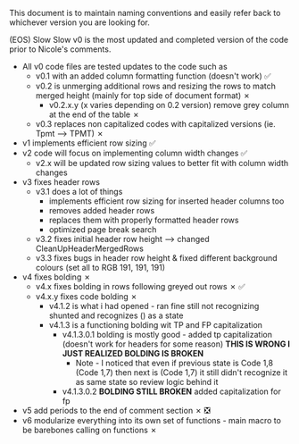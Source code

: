 This document is to maintain naming conventions and easily refer back to whichever version you are looking for.

(EOS) Slow Slow v0 is the most updated and completed version of the code prior to Nicole's comments.
  - All v0 code files are tested updates to the code such as
      - v0.1 with an added column formatting function (doesn't work) :white_check_mark:
      - v0.2 is unmerging additional rows and resizing the rows to match merged height (mainly for top side of document format) &cross;
        - v0.2.x.y (x varies depending on 0.2 version) remove grey column at the end of the table &cross;
      - v0.3 replaces non capitalized codes with capitalized versions (ie. Tpmt --> TPMT) &cross;
  - v1 implements efficient row sizing :white_check_mark:
  - v2 code will focus on implementing column width changes :white_check_mark:
      - v2.x will be updated row sizing values to better fit with column width changes
  - v3 fixes header rows
      - v3.1 does a lot of things
        - implements efficient row sizing for inserted header columns too
        - removes added header rows
        - replaces them with properly formatted header rows
        - optimized page break search
      - v3.2 fixes initial header row height --> changed CleanUpHeaderMergedRows
      - v3.3 fixes bugs in header row height & fixed different background colours (set all to RGB 191, 191, 191)
  - v4 fixes bolding &cross;
      - v4.x fixes bolding in rows following greyed out rows &cross; ✅
      - v4.x.y fixes code bolding &cross;
          - v4.1.2 is what i had opened - ran fine still not recognizing shunted and recognizes () as a state
          - v4.1.3 is a functioning bolding wit TP and FP capitalization
              - v4.1.3.0.1 bolding is mostly good - added tp capitalization (doesn't work for headers for some reason) **THIS IS WRONG I JUST REALIZED BOLDING IS BROKEN**
                - Note - I noticed that even if previous state is Code 1,8 (Code 1,7) then next is (Code 1,7) it still didn't recognize it as same state so review logic behind it
              - v4.1.3.0.2 **BOLDING STILL BROKEN** added capitalization for fp
  - v5 add periods to the end of comment section &cross; ❎
  - v6 modularize everything into its own set of functions - main macro to be barebones calling on functions &cross;
